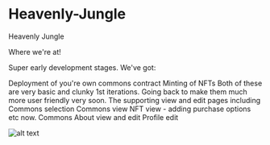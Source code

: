 # Heavenly-Jungle
Heavenly Jungle

Where we're at!

Super early development stages. We've got:

Deployment of you're own commons contract
Minting of NFTs
Both of these are very basic and clunky 1st iterations. Going back to make them much more user friendly very soon.
The supporting view and edit pages including
Commons selection
Commons view
NFT view - adding purchase options etc now.
Commons About view and edit
Profile edit

![alt text](https://ipfs.io/ipfs/QmWSzEgmDTMA3QQhxuF8aMmFKKCq8cy6Yp846Swv9mFc3E)
